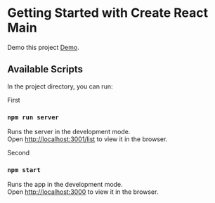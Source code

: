 # Getting Started with Create React Main

Demo this project [Demo](https://list-task-test-app.herokuapp.com/).

## Available Scripts

In the project directory, you can run:

First
### `npm run server`

Runs the server in the development mode.\
Open [http://localhost:3001/list](http://localhost:3000/list) to view it in the browser.

Second
### `npm start`

Runs the app in the development mode.\
Open [http://localhost:3000](http://localhost:3000) to view it in the browser.

